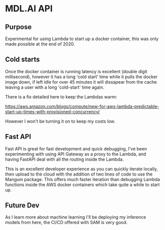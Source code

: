 # MDL.AI API

## Purpose
Experimental for using Lambda to start up a docker container, this was only made possible at the end of 2020.

## Cold starts
Once the docker container is running latency is excellent (double digit millisecond), however it has a long 'cold start' time while it pulls the docker image down, if left idle for over 45 minutes it will dissapear from the cache leaving a user with a long 'cold-start' time again.

There is a fix detailed here to keep the Lambdas warm:

https://aws.amazon.com/blogs/compute/new-for-aws-lambda-predictable-start-up-times-with-provisioned-concurrency/

However I won't be turning it on to keep my costs low.

## Fast API
Fast API is great for fast development and quick debugging, I've been experimenting with using API Gateway as a proxy to the Lambda, and having FastAPI deal with all the routing inside the Lambda.

This is an excellent developer experience as you can quickly iterate locally, then upload to the cloud with the addition of two lines of code to use the Mangum package. This offers much faster iteration than debugging Lambda functions inside the AWS docker containers which take quite a while to start up.

## Future Dev
As I learn more about machine learning I'll be deploying my inference models from here, the CI/CD offered with SAM is very good.

